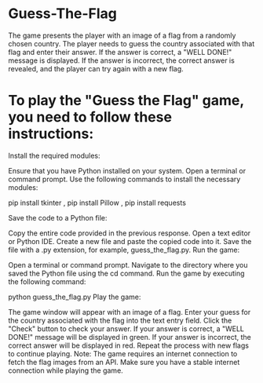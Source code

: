 # Guess-The-Flag
The game presents the player with an image of a flag from a randomly chosen country. The player needs to guess the country associated with that flag and enter their answer. If the answer is correct, a "WELL DONE!" message is displayed. If the answer is incorrect, the correct answer is revealed, and the player can try again with a new flag.

# To play the "Guess the Flag" game, you need to follow these instructions:

Install the required modules:

Ensure that you have Python installed on your system.
Open a terminal or command prompt.
Use the following commands to install the necessary modules:

pip install tkinter , 
pip install Pillow , 
pip install requests

Save the code to a Python file:

Copy the entire code provided in the previous response.
Open a text editor or Python IDE.
Create a new file and paste the copied code into it.
Save the file with a .py extension, for example, guess_the_flag.py.
Run the game:

Open a terminal or command prompt.
Navigate to the directory where you saved the Python file using the cd command.
Run the game by executing the following command:

python guess_the_flag.py
Play the game:

The game window will appear with an image of a flag.
Enter your guess for the country associated with the flag into the text entry field.
Click the "Check" button to check your answer.
If your answer is correct, a "WELL DONE!" message will be displayed in green.
If your answer is incorrect, the correct answer will be displayed in red.
Repeat the process with new flags to continue playing.
Note: The game requires an internet connection to fetch the flag images from an API. Make sure you have a stable internet connection while playing the game.
